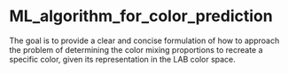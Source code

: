 # ML_algorithm_for_color_prediction
The  goal is to provide a clear and concise formulation of how to approach the problem of determining the color mixing proportions to recreate a specific color, given its representation in the LAB color space.
